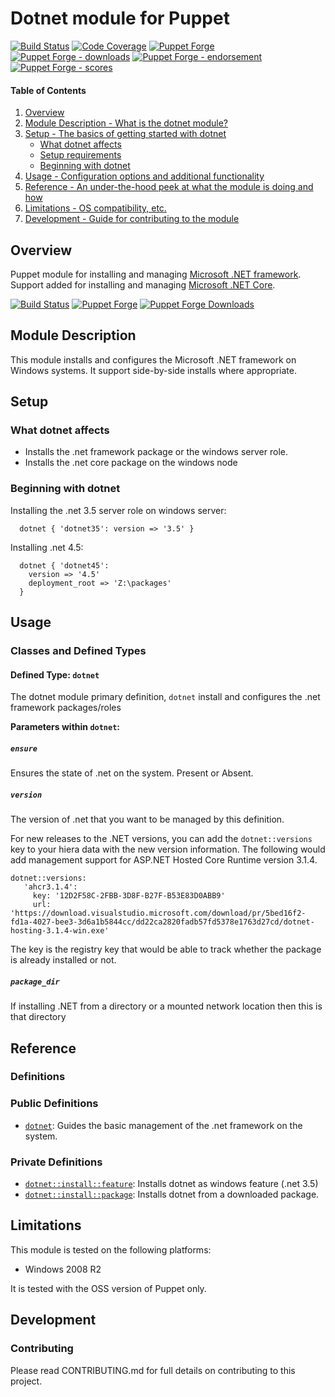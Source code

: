 # Dotnet module for Puppet

[![Build Status](https://travis-ci.org/voxpupuli/puppet-dotnet.png?branch=master)](https://travis-ci.org/voxpupuli/puppet-dotnet)
[![Code Coverage](https://coveralls.io/repos/github/voxpupuli/puppet-dotnet/badge.svg?branch=master)](https://coveralls.io/github/voxpupuli/puppet-dotnet)
[![Puppet Forge](https://img.shields.io/puppetforge/v/puppet/dotnet.svg)](https://forge.puppetlabs.com/puppet/dotnet)
[![Puppet Forge - downloads](https://img.shields.io/puppetforge/dt/puppet/dotnet.svg)](https://forge.puppetlabs.com/puppet/dotnet)
[![Puppet Forge - endorsement](https://img.shields.io/puppetforge/e/puppet/dotnet.svg)](https://forge.puppetlabs.com/puppet/dotnet)
[![Puppet Forge - scores](https://img.shields.io/puppetforge/f/puppet/dotnet.svg)](https://forge.puppetlabs.com/puppet/dotnet)

#### Table of Contents

1. [Overview](#overview)
2. [Module Description - What is the dotnet module?](#module-description)
3. [Setup - The basics of getting started with dotnet](#setup)
    * [What dotnet affects](#what-dotnet-affects)
    * [Setup requirements](#setup-requirements)
    * [Beginning with dotnet](#beginning-with-dotnet)
4. [Usage - Configuration options and additional functionality](#usage)
5. [Reference - An under-the-hood peek at what the module is doing and how](#reference)
5. [Limitations - OS compatibility, etc.](#limitations)
6. [Development - Guide for contributing to the module](#development)

## Overview

Puppet module for installing and managing [Microsoft .NET framework](http://www.microsoft.com/net).
Support added for installing and managing [Microsoft .NET Core](https://dotnet.microsoft.com/). 

[![Build Status](https://travis-ci.org/voxpupuli/puppet-dotnet.svg?branch=master)](https://travis-ci.org/voxpupuli/puppet-dotnet)
[![Puppet Forge](http://img.shields.io/puppetforge/v/puppet/dotnet.svg)](https://forge.puppet.com/puppet/dotnet)
[![Puppet Forge Downloads](http://img.shields.io/puppetforge/dt/puppet/dotner.svg)](https://forge.puppetlabs.com/puppet/dotnet)

## Module Description

This module installs and configures the Microsoft .NET framework on Windows
systems. It support side-by-side installs where appropriate.

## Setup

### What dotnet affects

* Installs the .net framework package or the windows server role.
* Installs the .net core package on the windows node

### Beginning with dotnet

Installing the .net 3.5 server role on windows server:

```puppet
  dotnet { 'dotnet35': version => '3.5' }
```

Installing .net 4.5:

```puppet
  dotnet { 'dotnet45':
    version => '4.5'
    deployment_root => 'Z:\packages'
  }
```

## Usage

### Classes and Defined Types

#### Defined Type: `dotnet`

The dotnet module primary definition, `dotnet` install and configures the .net
framework packages/roles

**Parameters within `dotnet`:**
##### `ensure`
Ensures the state of .net on the system. Present or Absent.

##### `version`

The version of .net that you want to be managed by this definition.

For new releases to the .NET versions, you can add the `dotnet::versions` key to your hiera data with the new version information.
The following would add management support for ASP.NET Hosted Core Runtime version 3.1.4.

```
dotnet::versions:
   'ahcr3.1.4':
     key: '12D2F58C-2FBB-3D8F-B27F-B53E83D0ABB9'
     url: 'https://download.visualstudio.microsoft.com/download/pr/5bed16f2-fd1a-4027-bee3-3d6a1b5844cc/dd22ca2820fadb57fd5378e1763d27cd/dotnet-hosting-3.1.4-win.exe'
```

The key is the registry key that would be able to track whether the package is already installed or not.

##### `package_dir`

If installing .NET from a directory or a mounted network location then this is
that directory

## Reference

### Definitions

### Public Definitions

* [`dotnet`](#define_dotnet): Guides the basic management of the .net framework
  on the system.

### Private Definitions

* [`dotnet::install::feature`](#define-install_feature): Installs dotnet as windows
  feature (.net 3.5)
* [`dotnet::install::package`](#define-install_package): Installs dotnet from a downloaded
  package.

## Limitations

This module is tested on the following platforms:

* Windows 2008 R2

It is tested with the OSS version of Puppet only.

## Development

### Contributing

Please read CONTRIBUTING.md for full details on contributing to this project.
